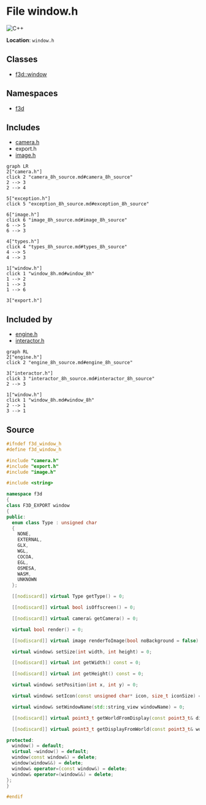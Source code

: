 # File window.h

![][C++]

**Location**: `window.h`





## Classes

* [f3d::window](classf3d_1_1window.md)

## Namespaces

* [f3d](namespacef3d.md)

## Includes

* [camera.h](camera_8h.md)
* export.h
* [image.h](image_8h.md)


```mermaid
graph LR
2["camera.h"]
click 2 "camera_8h_source.md#camera_8h_source"
2 --> 3
2 --> 4

5["exception.h"]
click 5 "exception_8h_source.md#exception_8h_source"

6["image.h"]
click 6 "image_8h_source.md#image_8h_source"
6 --> 5
6 --> 3

4["types.h"]
click 4 "types_8h_source.md#types_8h_source"
4 --> 5
4 --> 3

1["window.h"]
click 1 "window_8h.md#window_8h"
1 --> 2
1 --> 3
1 --> 6

3["export.h"]

```


## Included by

* [engine.h](engine_8h.md)
* [interactor.h](interactor_8h.md)


```mermaid
graph RL
2["engine.h"]
click 2 "engine_8h_source.md#engine_8h_source"

3["interactor.h"]
click 3 "interactor_8h_source.md#interactor_8h_source"
2 --> 3

1["window.h"]
click 1 "window_8h.md#window_8h"
2 --> 1
3 --> 1

```


## Source


```cpp
#ifndef f3d_window_h
#define f3d_window_h

#include "camera.h"
#include "export.h"
#include "image.h"

#include <string>

namespace f3d
{
class F3D_EXPORT window
{
public:
  enum class Type : unsigned char
  {
    NONE,
    EXTERNAL,
    GLX,
    WGL,
    COCOA,
    EGL,
    OSMESA,
    WASM,
    UNKNOWN
  };

  [[nodiscard]] virtual Type getType() = 0;

  [[nodiscard]] virtual bool isOffscreen() = 0;

  [[nodiscard]] virtual camera& getCamera() = 0;

  virtual bool render() = 0;

  [[nodiscard]] virtual image renderToImage(bool noBackground = false) = 0;

  virtual window& setSize(int width, int height) = 0;

  [[nodiscard]] virtual int getWidth() const = 0;

  [[nodiscard]] virtual int getHeight() const = 0;

  virtual window& setPosition(int x, int y) = 0;

  virtual window& setIcon(const unsigned char* icon, size_t iconSize) = 0;

  virtual window& setWindowName(std::string_view windowName) = 0;

  [[nodiscard]] virtual point3_t getWorldFromDisplay(const point3_t& displayPoint) const = 0;

  [[nodiscard]] virtual point3_t getDisplayFromWorld(const point3_t& worldPoint) const = 0;

protected:
  window() = default;
  virtual ~window() = default;
  window(const window&) = delete;
  window(window&&) = delete;
  window& operator=(const window&) = delete;
  window& operator=(window&&) = delete;
};
}

#endif
```


[public]: https://img.shields.io/badge/-public-brightgreen (public)
[C++]: https://img.shields.io/badge/language-C%2B%2B-blue (C++)
[const]: https://img.shields.io/badge/-const-lightblue (const)
[protected]: https://img.shields.io/badge/-protected-yellow (protected)
[static]: https://img.shields.io/badge/-static-lightgrey (static)
[private]: https://img.shields.io/badge/-private-red (private)